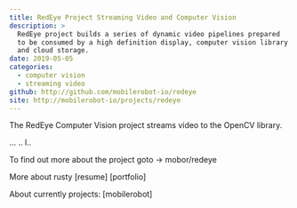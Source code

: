 ```yaml
---
title: RedEye Project Streaming Video and Computer Vision
description: > 
  RedEye project builds a series of dynamic video pipelines prepared
  to be consumed by a high definition display, computer vision library
  and cloud storage.
date: 2019-05-05
categories: 
  - computer vision
  - streaming video
github: http://github.com/mobilerobot-io/redeye
site: http://mobilerobot-io/projects/redeye
---
```


The RedEye Computer Vision project streams video to the OpenCV library. 

...
..
l..


To find out more about the project goto -> mobor/redeye

More about rusty [resume] [portfolio]

About currently projects: [mobilerobot]

